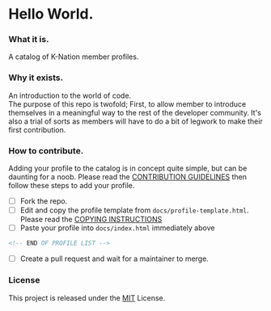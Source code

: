 # Hello World.

### What it is.
A catalog of K-Nation member profiles.

### Why it exists.
An introduction to the world of code. <br/>
The purpose of this repo is twofold; First, to allow member to introduce themselves
in a meaningful way to the rest of the developer community. It's also a trial of sorts as members will have to do a 
bit of legwork to make their first contribution.

### How to contribute.
Adding your profile to the catalog is in concept quite simple, but can be daunting for a noob.
Please read the [CONTRIBUTION GUIDELINES](https://github.com/K-Nation/HelloWorld/blob/main/CONTRIBUTING.md) then follow these steps to add your profile.

- [ ] Fork the repo.
- [ ] Edit and copy the profile template from `docs/profile-template.html`. Please read the [COPYING INSTRUCTIONS](https://github.com/K-Nation/HelloWorld/blob/main/COPYING.md)
- [ ] Paste your profile into `docs/index.html` immediately above
```HTML
<!-- END OF PROFILE LIST -->
```
- [ ] Create a pull request and wait for a maintainer to merge.


### License

This project is released under the [MIT](https://choosealicense.com/licenses/mit/) License.
